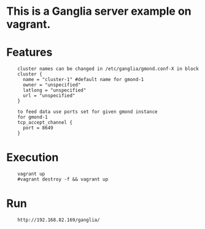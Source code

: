This is a Ganglia server example on vagrant.
==========================================================================

# Features
```
	cluster names can be changed in /etc/ganglia/gmond.conf-X in block
	cluster { 
	  name = "cluster-1" #default name for gmond-1
	  owner = "unspecified" 
	  latlong = "unspecified" 
	  url = "unspecified" 
	} 
	
	to feed data use ports set for given gmond instance
	for gmond-1
	tcp_accept_channel { 
	  port = 8649 
	} 
```

# Execution
```
	vagrant up
	#vagrant destroy -f && vagrant up
```

# Run
```
 	http://192.168.82.169/ganglia/
```


